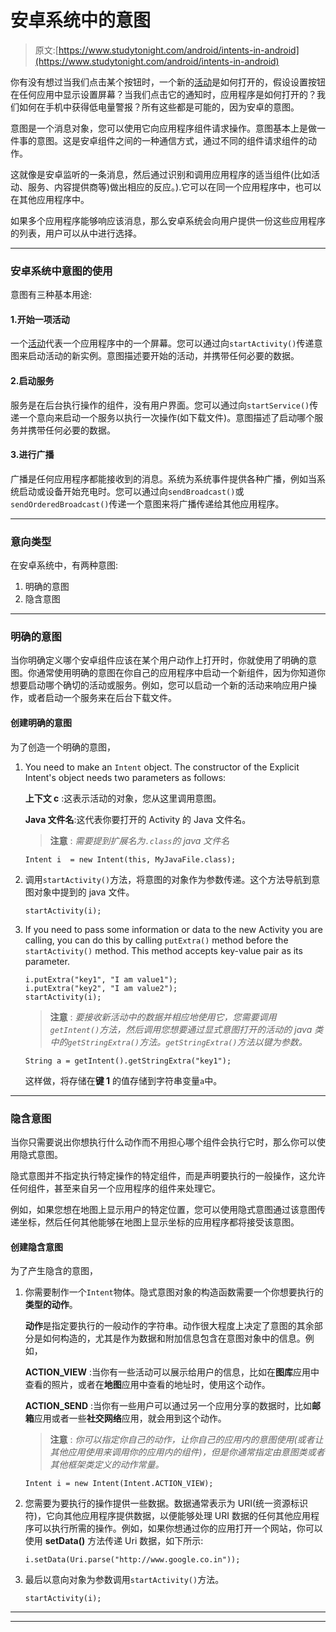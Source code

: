 # 安卓系统中的意图

> 原文:[https://www.studytonight.com/android/intents-in-android](https://www.studytonight.com/android/intents-in-android)

你有没有想过当我们点击某个按钮时，一个新的[活动](activity-in-android)是如何打开的，假设设置按钮在任何应用中显示设置屏幕？当我们点击它的通知时，应用程序是如何打开的？我们如何在手机中获得低电量警报？所有这些都是可能的，因为安卓的意图。

意图是一个消息对象，您可以使用它向应用程序组件请求操作。意图基本上是做一件事的意图。这是安卓组件之间的一种通信方式，通过不同的组件请求组件的动作。

这就像是安卓监听的一条消息，然后通过识别和调用应用程序的适当组件(比如活动、服务、内容提供商等)做出相应的反应。).它可以在同一个应用程序中，也可以在其他应用程序中。

如果多个应用程序能够响应该消息，那么安卓系统会向用户提供一份这些应用程序的列表，用户可以从中进行选择。

* * *

### 安卓系统中意图的使用

意图有三种基本用途:

#### 1.开始一项活动

一个[活动](activity-in-android)代表一个应用程序中的一个屏幕。您可以通过向`startActivity()`传递意图来启动活动的新实例。意图描述要开始的活动，并携带任何必要的数据。

#### 2.启动服务

服务是在后台执行操作的组件，没有用户界面。您可以通过向`startService()`传递一个意向来启动一个服务以执行一次操作(如下载文件)。意图描述了启动哪个服务并携带任何必要的数据。

#### 3.进行广播

广播是任何应用程序都能接收到的消息。系统为系统事件提供各种广播，例如当系统启动或设备开始充电时。您可以通过向`sendBroadcast()`或`sendOrderedBroadcast()`传递一个意图来将广播传递给其他应用程序。

* * *

### 意向类型

在安卓系统中，有两种意图:

1.  明确的意图
2.  隐含意图

* * *

### 明确的意图

当你明确定义哪个安卓组件应该在某个用户动作上打开时，你就使用了明确的意图。你通常使用明确的意图在你自己的应用程序中启动一个新组件，因为你知道你想要启动哪个确切的活动或服务。例如，您可以启动一个新的活动来响应用户操作，或者启动一个服务来在后台下载文件。

#### 创建明确的意图

为了创造一个明确的意图，

1.  You need to make an `Intent` object. The constructor of the Explicit Intent's object needs two parameters as follows:

    **上下文 c** :这表示活动的对象，您从这里调用意图。

    **Java 文件名**:这代表你要打开的 Activity 的 Java 文件名。

    > **注意** : *需要提到扩展名为`.class`的 java 文件名*

    ```
    Intent i  = new Intent(this, MyJavaFile.class);
    ```

2.  调用`startActivity()`方法，将意图的对象作为参数传递。这个方法导航到意图对象中提到的 java 文件。

    ```
    startActivity(i);
    ```

3.  If you need to pass some information or data to the new Activity you are calling, you can do this by calling `putExtra()` method before the `startActivity()` method. This method accepts key-value pair as its parameter.

    ```
    i.putExtra("key1", "I am value1");
    i.putExtra("key2", "I am value2");
    startActivity(i);
    ```

    > **注意** : *要接收新活动中的数据并相应地使用它，您需要调用`getIntent()`方法，然后调用您想要通过显式意图打开的活动的 java 类中的`getStringExtra()`方法。`getStringExtra()`方法以键为参数。*

    ```
    String a = getIntent().getStringExtra("key1");
    ```

    这样做，将存储在**键 1** 的值存储到字符串变量`a`中。

* * *

### 隐含意图

当你只需要说出你想执行什么动作而不用担心哪个组件会执行它时，那么你可以使用隐式意图。

隐式意图并不指定执行特定操作的特定组件，而是声明要执行的一般操作，这允许任何组件，甚至来自另一个应用程序的组件来处理它。

例如，如果您想在地图上显示用户的特定位置，您可以使用隐式意图通过该意图传递坐标，然后任何其他能够在地图上显示坐标的应用程序都将接受该意图。

#### 创建隐含意图

为了产生隐含的意图，

1.  你需要制作一个`Intent`物体。隐式意图对象的构造函数需要一个你想要执行的**类型的动作**。

    **动作**是指定要执行的一般动作的字符串。动作很大程度上决定了意图的其余部分是如何构造的，尤其是作为数据和附加信息包含在意图对象中的信息。例如，

    **ACTION_VIEW** :当你有一些活动可以展示给用户的信息，比如在**图库**应用中查看的照片，或者在**地图**应用中查看的地址时，使用这个动作。

    **ACTION_SEND** :当你有一些用户可以通过另一个应用分享的数据时，比如**邮箱**应用或者一些**社交网络**应用，就会用到这个动作。

    > **注意** : *你可以指定你自己的动作，让你自己的应用内的意图使用(或者让其他应用使用来调用你的应用内的组件)，但是你通常指定由意图类或者其他框架类定义的动作常量。*

    ```
    Intent i = new Intent(Intent.ACTION_VIEW);
    ```

2.  您需要为要执行的操作提供一些数据。数据通常表示为 URI(统一资源标识符)，它向其他应用程序提供数据，以便能够处理 URI 数据的任何其他应用程序可以执行所需的操作。例如，如果你想通过你的应用打开一个网站，你可以使用 **setData()** 方法传递 Uri 数据，如下所示:

    ```
    i.setData(Uri.parse("http://www.google.co.in"));
    ```

3.  最后以意向对象为参数调用`startActivity()`方法。

    ```
    startActivity(i);
    ```

* * *

* * *